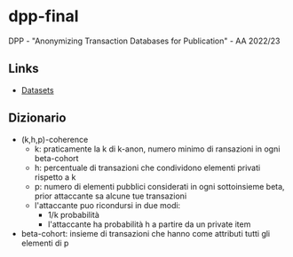 # dpp-final
DPP - "Anonymizing Transaction Databases for Publication" - AA 2022/23


## Links
- [Datasets](http://fimi.uantwerpen.be/data/)

## Dizionario
- (k,h,p)-coherence
  - k: praticamente la k di k-anon, numero minimo di ransazioni in ogni beta-cohort
  - h: percentuale di transazioni che condividono elementi privati rispetto a k
  - p: numero di elementi pubblici considerati in ogni sottoinsieme beta, prior attaccante sa alcune tue transazioni
  - l'attaccante puo ricondursi in due modi:
    - 1/k probabilità
    - l'attaccante ha probabilità h a partire da un private item 
- beta-cohort: insieme di transazioni che hanno come attributi tutti gli elementi di p
